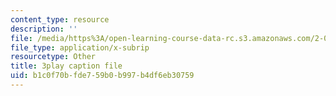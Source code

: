 ```yaml
---
content_type: resource
description: ''
file: /media/https%3A/open-learning-course-data-rc.s3.amazonaws.com/2-003sc-engineering-dynamics-fall-2011/b1c0f70bfde759b0b997b4df6eb30759_cd8lDtAtJbE.vtt
file_type: application/x-subrip
resourcetype: Other
title: 3play caption file
uid: b1c0f70b-fde7-59b0-b997-b4df6eb30759
---
```

